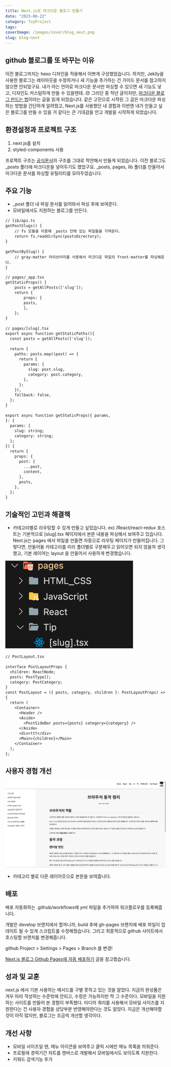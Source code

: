```yaml
---
title: Next.js로 마크다운 블로그 만들기
date: "2023-08-22"
category: ToyProject
tags:
coverImage: /images/cover/blog_next.png
slug: blog-next
---
```


## github 블로그를 또 바꾸는 이유

이전 블로그까지는 hexo 디자인을 적용해서 이쁘게 구성했었습니다. 하지만, Jeklly을 사용한 블로그는 레이아웃을 수정하거나 새 기능을 추가하는 건 가이드 문서를 참고하지 않으면 안되었구요. 내가 아는 언어로 마크다운 문서만 파싱할 수 있으면 새 기능도 넣고, 디자인도 커스텀하게 만들 수 있을텐데..😞 그러던 중 작년 글이지만, [마크다운 블로그 만드는 법](https://velog.io/@ctdlog/Next.js%EB%A1%9C-%EB%A7%88%ED%81%AC%EB%8B%A4%EC%9A%B4-%EB%B8%94%EB%A1%9C%EA%B7%B8-%EB%A7%8C%EB%93%A4%EA%B8%B0)이라는 글을 읽게 되었습니다. 같은 고민으로 시작된 그 글은 마크다운 파싱하는 방법을  간단하게 알려줬고, Next.js를 사용했던 내 경험과 이번엔 내가 만들고 싶은 블로그를 만들 수 있을 거 같다는 큰 기대감을 안고 개발을 시작하게 되었습니다.

## 환경설정과 프로젝트 구조

1. next.js를 설치
2. styled-components 사용

프로젝트 구조는 [공식문서](https://github.com/vercel/next.js/tree/canary/examples/blog-starter)의 구조를 그대로 착안해서 만들게 되었습니다. 이전 블로그도 _posts 폴더에 마크다운을 넣어두기도 했었구요. _posts, pages, lib 폴더를 만들어서 마크다운 문서를 파싱할 유틸리티를 모아두었습니다.


## 주요 기능 

- _post 폴더 내 파일 문서를 읽어와서 파싱 후에 보여준다.
- 모바일에서도 지원하는 블로그를 만든다. 
```
// lib/api.ts
getPostSlugs() {
    // fs 모듈을 이용해 _posts 안에 있는 파일들을 가져온다.
    return fs.readdirSync(postsDirectory);
}

getPostBySlug() {
    // gray-matter 라이브러리를 사용해서 마크다운 파일의 front-matter를 파싱해준다. 
}
```

```
// pages/_app.tsx
getStaticProps() {
    posts = getAllPosts(['slug']);
    return {
        props: {
        posts,
        },
    };
}

// pages/[slug].tsx
export async function getStaticPaths(){
  const posts = getAllPosts(['slug']);

  return {
    paths: posts.map((post) => {
      return {
        params: {
          slug: post.slug,
          category: post.category,
        },
      };
    }),
    fallback: false,
  }; 
}

export async function getStaticProps({ params,
}: {
  params: {
    slug: string;
    category: string;
  };
}) {
  return {
    props: {
      post: {
        ...post,
        content,
      },
      posts,
    },
  };
}
```

## 기술적인 고민과 해결책
- 카테고리별로 라우팅할 수 있게 만들고 싶었습니다. ex) /React/react-redux
포스트는 기본적으로 [slug].tsx 페이지에서 본문 내용을 파싱해서 보여주고 있습니다. Next.js는 pages 에서 파일을 만들면 자동으로 라우팅 페이지가 만들어집니다. 그렇다면, 만들어둘 카테고리를 미리 폴더별로 구분해두고 읽어오면 되지 않을까 생각했고, 기본 레이어는 layout 을 만들어서 사용하게 변경했습니다. 

![라우팅](/images/post/blog_next_3.png)

```
// PostLayout.tsx

interface PostLayoutProps {
  children: ReactNode;
  posts: PostType[];
  category: PostCategory;
}
const PostLayout = ({ posts, category, children }: PostLayoutProps) => {
  return (
    <Container>
      <Header />
      <Aside>
        <PostSideBar posts={posts} category={category} />
      </Aside>
      <div>ttt</div>
      <Main>{children}</Main>
    </Container>
  );
};
```

## 사용자 경험 개선

![데모1](/images/post/blog_next_1.png)
- 카테고리 별로 다른 레이아웃으로 본문을 보여줍니다. 


## 배포

배포 자동화하는 .github/workflows에 yml 파일을 추가하여 워크플로우를 등록해줍니다.

개발은 develop 브랜치에서 할꺼니까, build 후에 gh-pages 브랜치에 배포 파일이 업데이트 될 수 있게 스크립트를 수정해줬습니다. 그리고 최종적으로 github 사이트에서 호스팅할 브랜치를 변경해줍니다.

github Project > Settings > Pages > Branch 를 변경!

[Next.js 블로그 Github Pages에 자동 배포하기](https://bepyan.github.io/blog/nextjs-blog/4-deploy) 글을 참고했습니다.

## 성과 및 교훈

next.js 에서 기본 사용하는 메서드를 구별 못하고 있는 것을 알았다. 지금의 완성품은 겨우 따라 작성하는 수준밖에 안되고, 수정은 가능하지만 딱 그 수준이다. 모바일을 지원하는 사이트를 만들어 본 경험이 부족했다. 미디어 쿼리를 사용해서 모바일 사이즈를 지원한다는 건 사용자 경험을 상당부분 반영해야한다는 것도 알았다. 지금은 개선해야할 것이 아직 많지만, 블로그는 조금씩 개선할 생각이다.

## 개선 사항

- 모바일 사이즈일 땐, 메뉴 아이콘을 보여주고 클릭 시에만 메뉴 목록을 띄워준다.
- 프로필에 경력기간 차트를 캔버스로 개발해서 모바일에서도 보이도록 지원한다.
- 키워드 검색기능 추가
